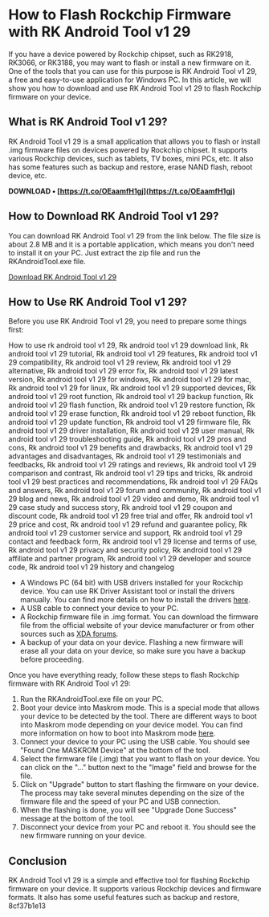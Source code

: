 # How to Flash Rockchip Firmware with RK Android Tool v1 29
 
If you have a device powered by Rockchip chipset, such as RK2918, RK3066, or RK3188, you may want to flash or install a new firmware on it. One of the tools that you can use for this purpose is RK Android Tool v1 29, a free and easy-to-use application for Windows PC. In this article, we will show you how to download and use RK Android Tool v1 29 to flash Rockchip firmware on your device.
 
## What is RK Android Tool v1 29?
 
RK Android Tool v1 29 is a small application that allows you to flash or install .img firmware files on devices powered by Rockchip chipset. It supports various Rockchip devices, such as tablets, TV boxes, mini PCs, etc. It also has some features such as backup and restore, erase NAND flash, reboot device, etc.
 
**DOWNLOAD • [https://t.co/OEaamfH1gj](https://t.co/OEaamfH1gj)**


 
## How to Download RK Android Tool v1 29?
 
You can download RK Android Tool v1 29 from the link below. The file size is about 2.8 MB and it is a portable application, which means you don't need to install it on your PC. Just extract the zip file and run the RKAndroidTool.exe file.
 
[Download RK Android Tool v1 29](https://androidfilehost.com/?fid=8889791610682915282)
 
## How to Use RK Android Tool v1 29?
 
Before you use RK Android Tool v1 29, you need to prepare some things first:
 
How to use rk android tool v1 29,  Rk android tool v1 29 download link,  Rk android tool v1 29 tutorial,  Rk android tool v1 29 features,  Rk android tool v1 29 compatibility,  Rk android tool v1 29 review,  Rk android tool v1 29 alternative,  Rk android tool v1 29 error fix,  Rk android tool v1 29 latest version,  Rk android tool v1 29 for windows,  Rk android tool v1 29 for mac,  Rk android tool v1 29 for linux,  Rk android tool v1 29 supported devices,  Rk android tool v1 29 root function,  Rk android tool v1 29 backup function,  Rk android tool v1 29 flash function,  Rk android tool v1 29 restore function,  Rk android tool v1 29 erase function,  Rk android tool v1 29 reboot function,  Rk android tool v1 29 update function,  Rk android tool v1 29 firmware file,  Rk android tool v1 29 driver installation,  Rk android tool v1 29 user manual,  Rk android tool v1 29 troubleshooting guide,  Rk android tool v1 29 pros and cons,  Rk android tool v1 29 benefits and drawbacks,  Rk android tool v1 29 advantages and disadvantages,  Rk android tool v1 29 testimonials and feedbacks,  Rk android tool v1 29 ratings and reviews,  Rk android tool v1 29 comparison and contrast,  Rk android tool v1 29 tips and tricks,  Rk android tool v1 29 best practices and recommendations,  Rk android tool v1 29 FAQs and answers,  Rk android tool v1 29 forum and community,  Rk android tool v1 29 blog and news,  Rk android tool v1 29 video and demo,  Rk android tool v1 29 case study and success story,  Rk android tool v1 29 coupon and discount code,  Rk android tool v1 29 free trial and offer,  Rk android tool v1 29 price and cost,  Rk android tool v1 29 refund and guarantee policy,  Rk android tool v1 29 customer service and support,  Rk android tool v1 29 contact and feedback form,  Rk android tool v1 29 license and terms of use,  Rk android tool v1 29 privacy and security policy,  Rk android tool v1 29 affiliate and partner program,  Rk android tool v1 29 developer and source code,  Rk android tool v1 29 history and changelog
 
- A Windows PC (64 bit) with USB drivers installed for your Rockchip device. You can use RK Driver Assistant tool or install the drivers manually. You can find more details on how to install the drivers [here](https://wiki.radxa.com/Android/android_tool).
- A USB cable to connect your device to your PC.
- A Rockchip firmware file in .img format. You can download the firmware file from the official website of your device manufacturer or from other sources such as [XDA forums](https://forum.xda-developers.com/t/tool-rkupdate-free-rockchip-firmware-flash-tool-for-android.4458299/).
- A backup of your data on your device. Flashing a new firmware will erase all your data on your device, so make sure you have a backup before proceeding.

Once you have everything ready, follow these steps to flash Rockchip firmware with RK Android Tool v1 29:

1. Run the RKAndroidTool.exe file on your PC.
2. Boot your device into Maskrom mode. This is a special mode that allows your device to be detected by the tool. There are different ways to boot into Maskrom mode depending on your device model. You can find more information on how to boot into Maskrom mode [here](https://wiki.radxa.com/Android/android_tool).
3. Connect your device to your PC using the USB cable. You should see "Found One MASKROM Device" at the bottom of the tool.
4. Select the firmware file (.img) that you want to flash on your device. You can click on the "..." button next to the "Image" field and browse for the file.
5. Click on "Upgrade" button to start flashing the firmware on your device. The process may take several minutes depending on the size of the firmware file and the speed of your PC and USB connection.
6. When the flashing is done, you will see "Upgrade Done Success" message at the bottom of the tool.
7. Disconnect your device from your PC and reboot it. You should see the new firmware running on your device.

## Conclusion
 
RK Android Tool v1 29 is a simple and effective tool for flashing Rockchip firmware on your device. It supports various Rockchip devices and firmware formats. It also has some useful features such as backup and restore,
 8cf37b1e13
 
